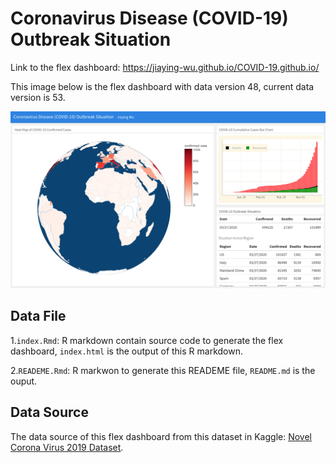 
Coronavirus Disease (COVID-19) Outbreak Situation
=================================================

Link to the flex dashboard: <https://jiaying-wu.github.io/COVID-19.github.io/>

This image below is the flex dashboard with data version 48, current data version is 53.

![](image/COVID19_flexdashboard_initial_version.png)

Data File
---------

1.`index.Rmd`: R markdown contain source code to generate the flex dashboard, `index.html` is the output of this R markdown.

2.`READEME.Rmd`: R markwon to generate this READEME file, `README.md` is the ouput.

Data Source
-----------

The data source of this flex dashboard from this dataset in Kaggle: [Novel Corona Virus 2019 Dataset](https://www.kaggle.com/sudalairajkumar/novel-corona-virus-2019-dataset).
